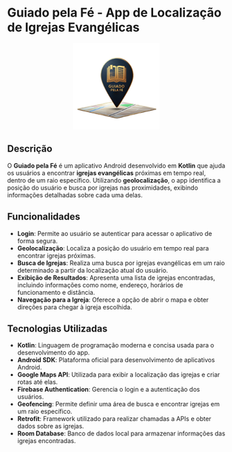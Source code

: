 # **Guiado pela Fé - App de Localização de Igrejas Evangélicas**

<div align="center">
    <img src="app/src/main/res/drawable/imag1.png" alt="Logo do Guiado pela Fé" width="200">
</div>

## **Descrição**

O **Guiado pela Fé** é um aplicativo Android desenvolvido em **Kotlin** que ajuda os usuários a encontrar **igrejas evangélicas** próximas em tempo real, dentro de um raio específico. Utilizando **geolocalização**, o app identifica a posição do usuário e busca por igrejas nas proximidades, exibindo informações detalhadas sobre cada uma delas.



## **Funcionalidades**

- **Login**: Permite ao usuário se autenticar para acessar o aplicativo de forma segura.
- **Geolocalização**: Localiza a posição do usuário em tempo real para encontrar igrejas próximas.
- **Busca de Igrejas**: Realiza uma busca por igrejas evangélicas em um raio determinado a partir da localização atual do usuário.
- **Exibição de Resultados**: Apresenta uma lista de igrejas encontradas, incluindo informações como nome, endereço, horários de funcionamento e distância.
- **Navegação para a Igreja**: Oferece a opção de abrir o mapa e obter direções para chegar à igreja escolhida.



## **Tecnologias Utilizadas**

- **Kotlin**: Linguagem de programação moderna e concisa usada para o desenvolvimento do app.
- **Android SDK**: Plataforma oficial para desenvolvimento de aplicativos Android.
- **Google Maps API**: Utilizada para exibir a localização das igrejas e criar rotas até elas.
- **Firebase Authentication**: Gerencia o login e a autenticação dos usuários.
- **Geofencing**: Permite definir uma área de busca e encontrar igrejas em um raio específico.
- **Retrofit**: Framework utilizado para realizar chamadas a APIs e obter dados sobre as igrejas.
- **Room Database**: Banco de dados local para armazenar informações das igrejas encontradas.
